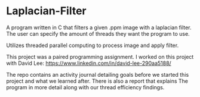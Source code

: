 # Laplacian-Filter

A program written in C that filters a given .ppm image with a laplacian filter. The user can specify the amount of threads they want the program to use.

Utilizes threaded parallel computing to process image and apply filter.

This project was a paired programming assignment. I worked on this project with David Lee: https://www.linkedin.com/in/david-lee-290aa5188/

The repo contains an activity journal detailing goals before we started this project and what we learned after. There is also a report that explains
The program in more detail along with our thread efficiency findings. 
